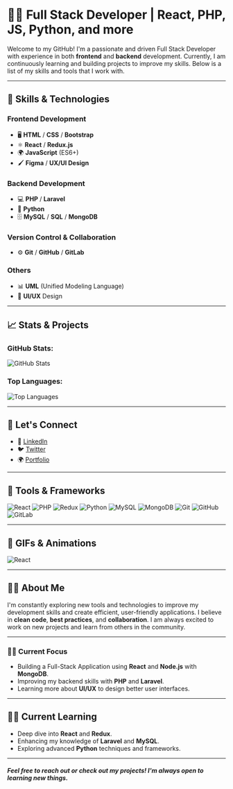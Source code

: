 # 👨‍💻 Full Stack Developer | React, PHP, JS, Python, and more

Welcome to my GitHub! I'm a passionate and driven Full Stack Developer with experience in both **frontend** and **backend** development. Currently, I am continuously learning and building projects to improve my skills. Below is a list of my skills and tools that I work with.

---

## 🚀 Skills & Technologies

### **Frontend Development**
- 🖥️ **HTML** / **CSS** / **Bootstrap**
- ⚛️ **React** / **Redux.js**
- 🌍 **JavaScript** (ES6+)
- 🖌️ **Figma** / **UX/UI Design**

### **Backend Development**
- 💻 **PHP** / **Laravel**
- 🐍 **Python**
- 🗄️ **MySQL** / **SQL** / **MongoDB**

### **Version Control & Collaboration**
- ⚙️ **Git** / **GitHub** / **GitLab**

### **Others**
- 📊 **UML** (Unified Modeling Language)
- 🎨 **UI/UX** Design

---

## 📈 Stats & Projects

### **GitHub Stats:**
![GitHub Stats](https://github-readme-stats.vercel.app/api?username=your-username&show_icons=true&hide_title=true&count_private=true&hide=prs&theme=radical)

### **Top Languages:**
![Top Languages](https://github-readme-stats.vercel.app/api/top-langs/?username=your-username&layout=compact&theme=radical)

---

## 💬 Let's Connect

- 💼 [LinkedIn](https://www.linkedin.com/in/your-linkedin-profile)
- 🐦 [Twitter](https://twitter.com/your-twitter-profile)
- 🌍 [Portfolio](https://your-portfolio-link)

---

## 🔧 Tools & Frameworks

![React](https://img.shields.io/badge/-React-61DAFB?style=flat&logo=react&logoColor=white)
![PHP](https://img.shields.io/badge/-PHP-777BB4?style=flat&logo=php&logoColor=white)
![Redux](https://img.shields.io/badge/-Redux-764ABC?style=flat&logo=redux&logoColor=white)
![Python](https://img.shields.io/badge/-Python-3776AB?style=flat&logo=python&logoColor=white)
![MySQL](https://img.shields.io/badge/-MySQL-4479A1?style=flat&logo=mysql&logoColor=white)
![MongoDB](https://img.shields.io/badge/-MongoDB-47A248?style=flat&logo=mongodb&logoColor=white)
![Git](https://img.shields.io/badge/-Git-F05032?style=flat&logo=git&logoColor=white)
![GitHub](https://img.shields.io/badge/-GitHub-181717?style=flat&logo=github&logoColor=white)
![GitLab](https://img.shields.io/badge/-GitLab-FCA121?style=flat&logo=gitlab&logoColor=white)

---

## 🎥 GIFs & Animations

![React](https://media.giphy.com/media/3ohhwJXq3lC6HLM4la/giphy.gif)

---

## 👨‍💻 About Me

I'm constantly exploring new tools and technologies to improve my development skills and create efficient, user-friendly applications. I believe in **clean code**, **best practices**, and **collaboration**. I am always excited to work on new projects and learn from others in the community.

---

### 👨‍💻 Current Focus
- Building a Full-Stack Application using **React** and **Node.js** with **MongoDB**.
- Improving my backend skills with **PHP** and **Laravel**.
- Learning more about **UI/UX** to design better user interfaces.

---

## 🧑‍💻 Current Learning

- Deep dive into **React** and **Redux**.
- Enhancing my knowledge of **Laravel** and **MySQL**.
- Exploring advanced **Python** techniques and frameworks.

---

#### _Feel free to reach out or check out my projects! I'm always open to learning new things._
